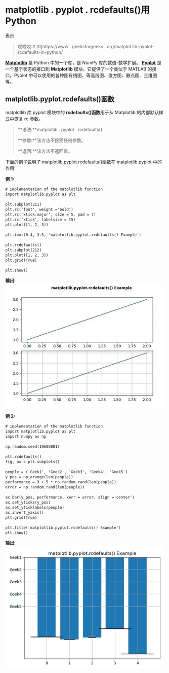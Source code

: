 # matplotlib . pyplot . rcdefaults()用 Python

表示

> 哎哎哎:# t0]https://www . geeksforgeeks . org/matplot lib-pyplot-rcdefaults-in-python/

**[Matplotlib](https://www.geeksforgeeks.org/python-introduction-matplotlib/)** 是 Python 中的一个库，是 NumPy 库的数值-数学扩展。 **[Pyplot](https://www.geeksforgeeks.org/pyplot-in-matplotlib/)** 是一个基于状态的接口到 **Matplotlib** 模块，它提供了一个类似于 MATLAB 的接口。Pyplot 中可以使用的各种图有线图、等高线图、直方图、散点图、三维图等。

## matplotlib.pyplot.rcdefaults()函数

matplotlib 库 pyplot 模块中的 **rcdefaults()函数**用于从 Matplotlib 的内部默认样式中恢复 rc 参数。

> **语法:**matplotlib . pyplot . rcdefaults()
> 
> **参数:**该方法不接受任何参数。
> 
> **返回:**该方法不返回值。

下面的例子说明了 matplotlib.pyplot.rcdefaults()函数在 matplotlib.pyplot 中的作用:

**例 1:**

```
# implementation of the matplotlib function
import matplotlib.pyplot as plt

plt.subplot(211)
plt.rc('font', weight ='bold')
plt.rc('xtick.major', size = 5, pad = 7)
plt.rc('xtick', labelsize = 15)
plt.plot([1, 2, 3])

plt.text(0.4, 3.5, 'matplotlib.pyplot.rcdefaults() Example')

plt.rcdefaults()
plt.subplot(212)
plt.plot([1, 2, 3])
plt.grid(True)

plt.show()
```

**输出:**
![](img/8197e9a7e31d478a58170244ba7ef63b.png)

**例 2:**

```
# implementation of the matplotlib function
import matplotlib.pyplot as plt
import numpy as np

np.random.seed(19680801)

plt.rcdefaults()
fig, ax = plt.subplots()

people = ('Geek1', 'Geek2', 'Geek3', 'Geek4', 'Geek5')
y_pos = np.arange(len(people))
performance = 3 + 5 * np.random.rand(len(people))
error = np.random.rand(len(people))

ax.bar(y_pos, performance, xerr = error, align ='center')
ax.set_yticks(y_pos)
ax.set_yticklabels(people)
ax.invert_yaxis()
plt.grid(True)

plt.title('matplotlib.pyplot.rcdefaults() Example')
plt.show()
```

**输出:**
![](img/fb45fca1b22cc469142f796ab7598c9a.png)